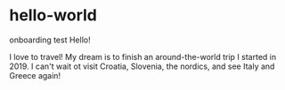 # hello-world
onboarding test 
Hello!

I love to travel! My dream is to finish an around-the-world trip I started in 2019.
I can't wait ot visit Croatia, Slovenia, the nordics, and see Italy and Greece again!
